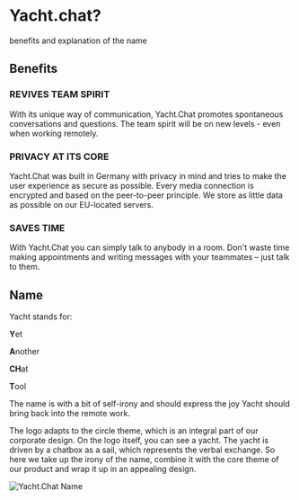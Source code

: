 

# Yacht.chat?

benefits and explanation of the name

## Benefits

### REVIVES TEAM SPIRIT
With its unique way of communication, Yacht.Chat promotes spontaneous conversations and questions. The team spirit will be on new levels - even when working remotely.

### PRIVACY AT ITS CORE
Yacht.Chat was built in Germany with privacy in mind and tries to make the user experience as secure as possible. Every media connection is encrypted and based on the peer-to-peer principle. We store as little data as possible on our EU-located servers.

### SAVES TIME
With Yacht.Chat you can simply talk to anybody in a room. Don't waste time making appointments and writing messages with your teammates – just talk to them.

## Name

Yacht stands for:

**Y**et

**A**nother

**CH**at

**T**ool

The name is with a bit of self-irony and should express the joy Yacht should bring back into the remote work.

The logo adapts to the circle theme, which is an integral part of our corporate design. On the logo itself, you can see a yacht. The yacht is driven by a chatbox as a sail, which represents the verbal exchange. So here we take up the irony of the name, combine it with the core theme of our product and wrap it up in an appealing design.

![Yacht.Chat Name](/img/docs/Yachtname.jpeg)